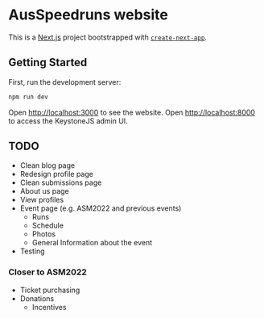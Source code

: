 # AusSpeedruns website

This is a [Next.js](https://nextjs.org/) project bootstrapped with [`create-next-app`](https://github.com/vercel/next.js/tree/canary/packages/create-next-app).

## Getting Started

First, run the development server:

```bash
npm run dev
```

Open [http://localhost:3000](http://localhost:3000) to see the website.
Open [http://localhost:8000](http://localhost:8000) to access the KeystoneJS admin UI.

## TODO

- Clean blog page
- Redesign profile page
- Clean submissions page
- About us page
- View profiles
- Event page (e.g. ASM2022 and previous events)
  - Runs
  - Schedule
  - Photos
  - General Information about the event
- Testing

### Closer to ASM2022

- Ticket purchasing
- Donations
  - Incentives
